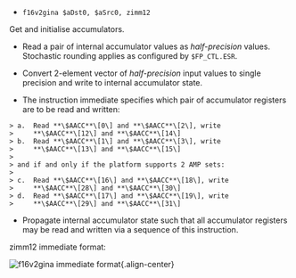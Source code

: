 * `f16v2gina $aDst0, $aSrc0, zimm12`

Get and initialise accumulators.

-   Read a pair of internal accumulator values as *half-precision*
    values. Stochastic rounding applies as configured by
    `$FP_CTL.ESR`.
>
-   Convert 2-element vector of *half-precision* input values to
    single precision and write to internal accumulator state.
>
-   The instruction immediate specifies which pair of accumulator
    registers are to be read and written:
>
    > a.  Read **\$AACC**\[0\] and **\$AACC**\[2\], write
    >     **\$AACC**\[12\] and **\$AACC**\[14\]
    > b.  Read **\$AACC**\[1\] and **\$AACC**\[3\], write
    >     **\$AACC**\[13\] and **\$AACC**\[15\]
    >
    > and if and only if the platform supports 2 AMP sets:
    >
    > c.  Read **\$AACC**\[16\] and **\$AACC**\[18\], write
    >     **\$AACC**\[28\] and **\$AACC**\[30\]
    > d.  Read **\$AACC**\[17\] and **\$AACC**\[19\], write
    >     **\$AACC**\[29\] and **\$AACC**\[31\]
>
-   Propagate internal accumulator state such that all accumulator
    registers may be read and written via a sequence of this
    instruction.

zimm12 immediate format:

![f16v2gina immediate
format](images/autogen/GINA_IMMFLAGS.*){.align-center}
